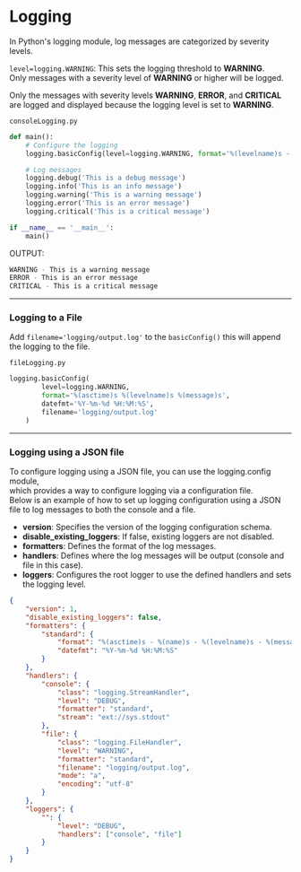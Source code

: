 # Logging

In Python's logging module, log messages are categorized by severity levels.

`level=logging.WARNING`: This sets the logging threshold to **WARNING**.<br> 
Only messages with a severity level of **WARNING** or higher will be logged.<br>

Only the messages with severity levels **WARNING**, **ERROR**, and **CRITICAL** are logged and displayed because the logging level is set to **WARNING**.

`consoleLogging.py`
```Python
def main():
    # Configure the logging
    logging.basicConfig(level=logging.WARNING, format='%(levelname)s - %(message)s')

    # Log messages
    logging.debug('This is a debug message')
    logging.info('This is an info message')
    logging.warning('This is a warning message')
    logging.error('This is an error message')
    logging.critical('This is a critical message')

if __name__ == '__main__':
    main()
```

OUTPUT:
```Bash
WARNING - This is a warning message
ERROR - This is an error message
CRITICAL - This is a critical message
```

---

### Logging to a File

Add `filename='logging/output.log'` to the `basicConfig()` this will append the logging to the file.

`fileLogging.py`
```Python
logging.basicConfig(
        level=logging.WARNING, 
        format='%(asctime)s %(levelname)s %(message)s',
        datefmt='%Y-%m-%d %H:%M:%S',
        filename='logging/output.log'
    )
```

---

### Logging using a JSON file

To configure logging using a JSON file, you can use the logging.config module, <br>
which provides a way to configure logging via a configuration file.<br> 
Below is an example of how to set up logging configuration using a JSON file to log messages to both the console and a file.

- **version**: Specifies the version of the logging configuration schema.
- **disable_existing_loggers**: If false, existing loggers are not disabled.
- **formatters**: Defines the format of the log messages.
- **handlers**: Defines where the log messages will be output (console and file in this case).
- **loggers**: Configures the root logger to use the defined handlers and sets the logging level.

```Json
{
    "version": 1,
    "disable_existing_loggers": false,
    "formatters": {
        "standard": {
            "format": "%(asctime)s - %(name)s - %(levelname)s - %(message)s",
            "datefmt": "%Y-%m-%d %H:%M:%S"
        }
    },
    "handlers": {
        "console": {
            "class": "logging.StreamHandler",
            "level": "DEBUG",
            "formatter": "standard",
            "stream": "ext://sys.stdout"
        },
        "file": {
            "class": "logging.FileHandler",
            "level": "WARNING",
            "formatter": "standard",
            "filename": "logging/output.log",
            "mode": "a",
            "encoding": "utf-8"
        }
    },
    "loggers": {
        "": {
            "level": "DEBUG",
            "handlers": ["console", "file"]
        }
    }
}
```


